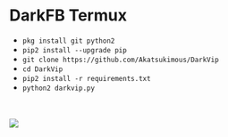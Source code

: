 # DarkFB Termux

<ul>
<li><code>pkg install git python2</code></li>
<li><code>pip2 install --upgrade pip</code></li>
<li><code>git clone https://github.com/Akatsukimous/DarkVip</code></li>
<li><code>cd DarkVip</code></li>
<li><code>pip2 install -r requirements.txt</code></li>
<li><code>python2 darkvip.py</code></li>
</ul>
<br />
<br />
<img src="https://github.com/Akatsukimous/DarkVip/raw/master/Screenshot_2019-07-07-12-50-24-318_com.termux.png" />
